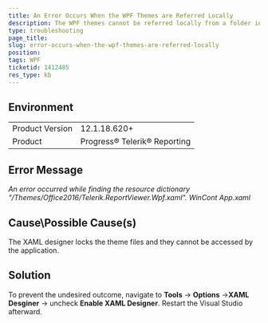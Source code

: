 ```yaml
---
title: An Error Occurs When the WPF Themes are Referred Locally
description: The WPF themes cannot be referred locally from a folder in the project
type: troubleshooting
page_title: 
slug: error-occurs-when-the-wpf-themes-are-referred-locally
position: 
tags: WPF
ticketid: 1412485
res_type: kb
---
```


## Environment
<table>
    <tbody>
	    <tr>
	    	<td>Product Version</td>
	    	<td>12.1.18.620+</td>
	    </tr>
	    <tr>
	    	<td>Product</td>
	    	<td>Progress® Telerik® Reporting</td>
	    </tr>
    </tbody>
</table>


## Error Message
*An error occurred while finding the resource dictionary "/Themes/Office2016/Telerik.ReportViewer.Wpf.xaml". WinCont App.xaml*

## Cause\Possible Cause(s)
The XAML designer locks the theme files and they cannot be accessed by the application.

## Solution
To prevent the undesired outcome, navigate to **Tools** -> **Options** ->**XAML Desginer** -> uncheck **Enable XAML Designer**. Restart the Visual Studio afterward. 
